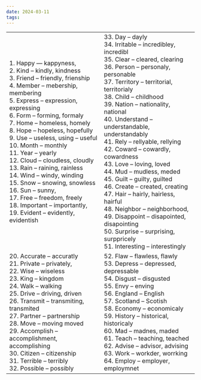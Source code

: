 ```yaml
---
date: 2024-03-11
tags:
---
```

|                                                                                                                                                                                                                                                                                                                                                                                                                                                                                                                                                                                                          |                                                                                                                                                                                                                                                                                                                                                                                                                                                                                                                                                                                                                                                                                                        |
| -------------------------------------------------------------------------------------------------------------------------------------------------------------------------------------------------------------------------------------------------------------------------------------------------------------------------------------------------------------------------------------------------------------------------------------------------------------------------------------------------------------------------------------------------------------------------------------------------------- | ------------------------------------------------------------------------------------------------------------------------------------------------------------------------------------------------------------------------------------------------------------------------------------------------------------------------------------------------------------------------------------------------------------------------------------------------------------------------------------------------------------------------------------------------------------------------------------------------------------------------------------------------------------------------------------------------------ |
| 1. Happy — kappyness, <br>2. Kind – kindly, kindness<br>3. Friend – friendly, frienship<br>4. Member – mebership, membering<br>5. Express – expression, expressing<br>6. Form – forming, formaly<br>7. Home – homeless, homely<br>8. Hope – hopeless, hopefully<br>9. Use – useless, using – useful<br>10. Month – monthly<br>11. Year – yearly<br>12. Cloud – cloudless, cloudly<br>13. Rain – raining, rainless<br>14. Wind – windy, winding<br>15. Snow – snowing, snowless<br>16. Sun – sunny, <br>17. Free – freedom, freely<br>18. Important – importantly,<br>19. Evident – evidently, evidentish | 33. Day – dayly<br>34. Irritable – incredibley, incredibl<br>35. Clear – cleared, clearing<br>36. Person – personaly, personable<br>37. Territory – territorial, territorialy<br>38. Child – childhood<br>39. Nation – nationality, national<br>40. Understand – understandable, understandably<br>41. Rely – rellyable, rellying<br>42. Coward – cowardly, cowardness<br>43. Love – loving, loved<br>44. Mud – mudless, meded<br>45. Guilt – guilty, guilted<br>46. Create – created, creating<br>47. Hair – hairly, hairless, hairful<br>48. Neighbor – neighborhood,<br>49. Disappoint – disapointed, disapointing<br>50. Surprise – surprising, surppricely<br>51. Interesting – interestingly<br> |
| 20. Accurate – accuratly<br>21. Private – privately,<br>22. Wise – wiseless<br>23. King – kingdom<br>24. Walk – walking<br>25. Drive – driving, driven<br>26. Transmit – transmiting, transmited<br>27. Partner – partnership<br>28. Move – moving moved<br>29. Accomplish – accomplishment, accomplishing<br>30. Citizen – citizenship<br>31. Terrible – terribly<br>32. Possible – possibly                                                                                                                                                                                                            | 52. Flaw – flawless, flawly<br>53. Depress – depressed, depressable<br>54. Disgust – disgusted<br>55. Envy – enving<br>56. England – English<br>57. Scotland – Scotish<br>58. Economy – economicaly<br>59. History – historical, historicaly<br>60. Mad – madnes, maded<br>61. Teach – teaching, teached<br>62. Advise – advisor, advising<br>63. Work – workder, worrking<br>64. Employ – employer, employmnet                                                                                                                                                                                                                                                                                        |



